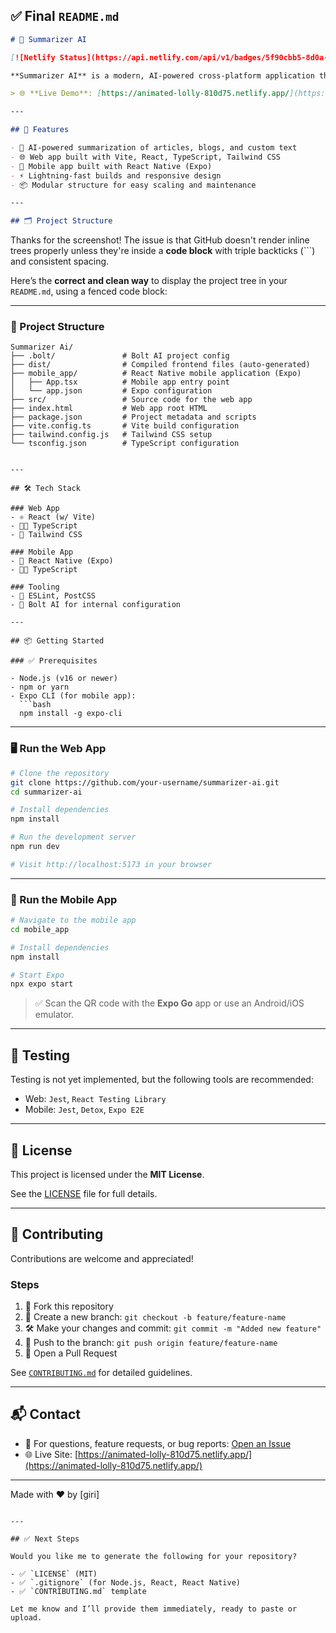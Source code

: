 ## ✅ Final `README.md`

```markdown
# 🧠 Summarizer AI

[![Netlify Status](https://api.netlify.com/api/v1/badges/5f90cbb5-8d0a-4b24-8de4-48c2e99a683b/deploy-status)](https://animated-lolly-810d75.netlify.app/)

**Summarizer AI** is a modern, AI-powered cross-platform application that generates concise, intelligent summaries from long-form content. It includes a fast, responsive web interface and a mobile application built with React Native and Expo.

> 🌐 **Live Demo**: [https://animated-lolly-810d75.netlify.app/](https://animated-lolly-810d75.netlify.app/)

---

## 🚀 Features

- 🧠 AI-powered summarization of articles, blogs, and custom text
- 🌐 Web app built with Vite, React, TypeScript, Tailwind CSS
- 📱 Mobile app built with React Native (Expo)
- ⚡ Lightning-fast builds and responsive design
- 📦 Modular structure for easy scaling and maintenance

---

## 🗂️ Project Structure

```

Thanks for the screenshot! The issue is that GitHub doesn't render inline trees properly unless they're inside a **code block** with triple backticks (\`\`\`) and consistent spacing.

Here’s the **correct and clean way** to display the project tree in your `README.md`, using a fenced code block:

---

### 📂 Project Structure

```text
Summarizer Ai/
├── .bolt/               # Bolt AI project config
├── dist/                # Compiled frontend files (auto-generated)
├── mobile_app/          # React Native mobile application (Expo)
│   ├── App.tsx          # Mobile app entry point
│   └── app.json         # Expo configuration
├── src/                 # Source code for the web app
├── index.html           # Web app root HTML
├── package.json         # Project metadata and scripts
├── vite.config.ts       # Vite build configuration
├── tailwind.config.js   # Tailwind CSS setup
└── tsconfig.json        # TypeScript configuration
```

````

---

## 🛠️ Tech Stack

### Web App
- ⚛️ React (w/ Vite)
- 🧑‍💻 TypeScript
- 🎨 Tailwind CSS

### Mobile App
- 📱 React Native (Expo)
- 🧑‍💻 TypeScript

### Tooling
- 🔧 ESLint, PostCSS
- 🧠 Bolt AI for internal configuration

---

## 📦 Getting Started

### ✅ Prerequisites

- Node.js (v16 or newer)
- npm or yarn
- Expo CLI (for mobile app):
  ```bash
  npm install -g expo-cli
````

---

### 🖥️ Run the Web App

```bash
# Clone the repository
git clone https://github.com/your-username/summarizer-ai.git
cd summarizer-ai

# Install dependencies
npm install

# Run the development server
npm run dev

# Visit http://localhost:5173 in your browser
```

---

### 📱 Run the Mobile App

```bash
# Navigate to the mobile app
cd mobile_app

# Install dependencies
npm install

# Start Expo
npx expo start
```

> ✅ Scan the QR code with the **Expo Go** app or use an Android/iOS emulator.

---

## 🧪 Testing

Testing is not yet implemented, but the following tools are recommended:

* Web: `Jest`, `React Testing Library`
* Mobile: `Jest`, `Detox`, `Expo E2E`

---

## 📄 License

This project is licensed under the **MIT License**.

See the [LICENSE](LICENSE) file for full details.

---

## 🤝 Contributing

Contributions are welcome and appreciated!

### Steps

1. 🍴 Fork this repository
2. 🌿 Create a new branch: `git checkout -b feature/feature-name`
3. 🛠️ Make your changes and commit: `git commit -m "Added new feature"`
4. 🚀 Push to the branch: `git push origin feature/feature-name`
5. 🔁 Open a Pull Request

See [`CONTRIBUTING.md`](CONTRIBUTING.md) for detailed guidelines.

---

## 📬 Contact

* 💬 For questions, feature requests, or bug reports: [Open an Issue](https://github.com/your-username/summarizer-ai/issues)
* 🌐 Live Site: [https://animated-lolly-810d75.netlify.app/](https://animated-lolly-810d75.netlify.app/)

---

Made with ❤️ by \[giri]

```

---

## ✅ Next Steps

Would you like me to generate the following for your repository?

- ✅ `LICENSE` (MIT)
- ✅ `.gitignore` (for Node.js, React, React Native)
- ✅ `CONTRIBUTING.md` template

Let me know and I’ll provide them immediately, ready to paste or upload.
```
